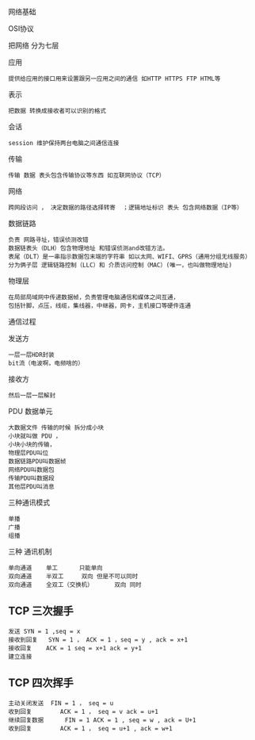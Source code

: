 

网络基础

OSI协议

把网络 分为七层


应用

    提供给应用的接口用来设置跟另一应用之间的通信 如HTTP HTTPS FTP HTML等

表示

    把数据 转换成接收者可以识别的格式    

会话

    session 维护保持两台电脑之间通信连接

传输

    传输 数据 表头包含传输协议等东西 如互联网协议（TCP）

网络

    跨网段访问 ， 决定数据的路径选择转寄  ；逻辑地址标识 表头 包含网络数据（IP等）

数据链路
    
    负责 网路寻址，错误侦测改错
    数据链表头（DLH）包含物理地址 和错误侦测and改错方法。
    表尾（DLT）是一串指示数据包末端的字符串 如以太网、WIFI、GPRS（通用分组无线服务）
    分为俩子层 逻辑链路控制（LLC）和 介质访问控制（MAC）(唯一，也叫做物理地址)
    
    
物理层
    
    在局部局域网中传递数据帧，负责管理电脑通信和媒体之间互通，
    包括针脚，点压，线缆，集线器，中继器，网卡，主机接口等硬件连通
    
    
通信过程

发送方

    一层一层HDR封装 
    bit流（电波啊，电频啥的）
    
接收方

    然后一层一层解封
    
PDU 数据单元

    大数据文件 传输的时候 拆分成小块 
    小块就叫做 PDU ，
    小块小块的传输，
    物理层PDU叫位
    数据链路PDU叫数据帧
    网络PDU叫数据包
    传输PDU叫数据段
    其他层PDU叫消息
    
    
三种通讯模式

    单播
    广播
    组播
    
三种 通讯机制
    
    单向通道    单工      只能单向
    双向通道    半双工     双向 但是不可以同时
    双向通道    全双工（交换机）      双向 同时
    
    
## TCP 三次握手

    发送 SYN = 1 ,seq = x
    接收到回复   SYN = 1 ， ACK = 1 ，seq = y , ack = x+1
    接收回复    ACK = 1 seq = x+1 ack = y+1
    建立连接


## TCP 四次挥手

    主动关闭发送  FIN = 1 ， seq = u
    收到回复        ACK = 1 ， seq = v ack = u+1    
    继续回复数据      FIN = 1 ACK = 1 , seq = w , ack = U+1
    收到回复        ACK = 1 ， seq = u+1 , ack = w+1
    
    
    

    
